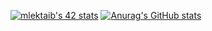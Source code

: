 [![mlektaib's 42 stats](https://badge42.vercel.app/api/v2/cl9g2g6gt01120gl8tjq7m3uu/stats?cursusId=21&coalitionId=74)](https://github.com/JaeSeoKim/badge42)
[![Anurag's GitHub stats](https://github-readme-stats.vercel.app/api?username=SnooZeMA)](https://github.com/anuraghazra/github-readme-stats)
